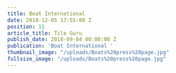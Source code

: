 ```yaml
---
title: Boat International
date: 2018-12-05 17:55:00 Z
position: 11
article_title: Tile Guru
publish_date: 2018-09-04 00:00:00 Z
publication: 'Boat International '
thumbnail_image: "/uploads/Boats%20press%20page.jpg"
fullsize_image: "/uploads/Boats%20press%20page.jpg"
---
```


